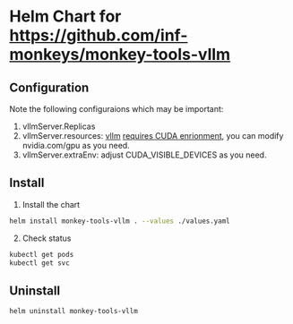 # Helm Chart for https://github.com/inf-monkeys/monkey-tools-vllm

## Configuration

Note the following configuraions which may be important:

1. vllmServer.Replicas
2. vllmServer.resources: [vllm](https://github.com/vllm-project/vllm) [requires CUDA enrionment](https://docs.vllm.ai/en/latest/getting_started/installation.html), you can modify nvidia.com/gpu as you need.
3. vllmServer.extraEnv: adjust CUDA_VISIBLE_DEVICES as you need.

## Install

1. Install the chart

```sh
helm install monkey-tools-vllm . --values ./values.yaml
```

2. Check status

```sh
kubectl get pods
kubectl get svc
```

## Uninstall

```
helm uninstall monkey-tools-vllm
```